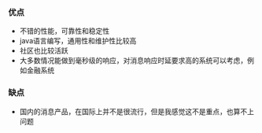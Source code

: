 ### 优点
* 不错的性能，可靠性和稳定性
* java语言编写，通用性和维护性比较高
* 社区也比较活跃
* 大多数情况能做到毫秒级的响应，对消息响应时延要求高的系统可以考虑，例如金融系统

### 缺点
* 国内的消息产品，在国际上并不是很流行，但是我感觉这不是重点，也算不上问题

